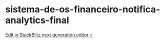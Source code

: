 # sistema-de-os-financeiro-notifica-analytics-final

[Edit in StackBlitz next generation editor ⚡️](https://stackblitz.com/~/github.com/akshimaru/sistema-de-os-financeiro-notifica-analytics-final)